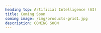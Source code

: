 ```yaml
---
heading top: Artificial Intelligence (AI)
title: Coming Soon
coming image: /img/products-grid1.jpg
description: COMING SOON
---
```

